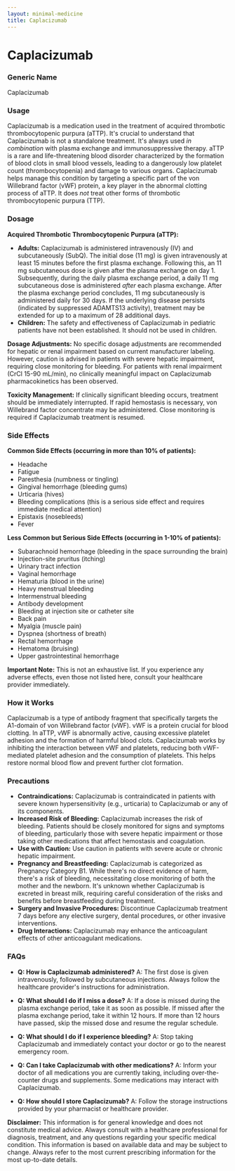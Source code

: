 ```yaml
---
layout: minimal-medicine
title: Caplacizumab
---
```


# Caplacizumab
### Generic Name
Caplacizumab

### Usage
Caplacizumab is a medication used in the treatment of acquired thrombotic thrombocytopenic purpura (aTTP).  It's crucial to understand that Caplacizumab is not a standalone treatment. It's always used *in combination* with plasma exchange and immunosuppressive therapy.  aTTP is a rare and life-threatening blood disorder characterized by the formation of blood clots in small blood vessels, leading to a dangerously low platelet count (thrombocytopenia) and damage to various organs. Caplacizumab helps manage this condition by targeting a specific part of the von Willebrand factor (vWF) protein, a key player in the abnormal clotting process of aTTP.  It does *not* treat other forms of thrombotic thrombocytopenic purpura (TTP).

### Dosage

**Acquired Thrombotic Thrombocytopenic Purpura (aTTP):**

* **Adults:** Caplacizumab is administered intravenously (IV) and subcutaneously (SubQ).  The initial dose (11 mg) is given intravenously at least 15 minutes before the first plasma exchange. Following this, an 11 mg subcutaneous dose is given after the plasma exchange on day 1.  Subsequently, during the daily plasma exchange period, a daily 11 mg subcutaneous dose is administered *after* each plasma exchange. After the plasma exchange period concludes,  11 mg subcutaneously is administered daily for 30 days.  If the underlying disease persists (indicated by suppressed ADAMTS13 activity), treatment may be extended for up to a maximum of 28 additional days.
* **Children:** The safety and effectiveness of Caplacizumab in pediatric patients have not been established.  It should not be used in children.

**Dosage Adjustments:**  No specific dosage adjustments are recommended for hepatic or renal impairment based on current manufacturer labeling. However, caution is advised in patients with severe hepatic impairment, requiring close monitoring for bleeding. For patients with renal impairment (CrCl 15-90 mL/min), no clinically meaningful impact on Caplacizumab pharmacokinetics has been observed.

**Toxicity Management:** If clinically significant bleeding occurs, treatment should be immediately interrupted.  If rapid hemostasis is necessary, von Willebrand factor concentrate may be administered. Close monitoring is required if Caplacizumab treatment is resumed.

### Side Effects

**Common Side Effects (occurring in more than 10% of patients):**

* Headache
* Fatigue
* Paresthesia (numbness or tingling)
* Gingival hemorrhage (bleeding gums)
* Urticaria (hives)
* Bleeding complications (this is a serious side effect and requires immediate medical attention)
* Epistaxis (nosebleeds)
* Fever

**Less Common but Serious Side Effects (occurring in 1-10% of patients):**

* Subarachnoid hemorrhage (bleeding in the space surrounding the brain)
* Injection-site pruritus (itching)
* Urinary tract infection
* Vaginal hemorrhage
* Hematuria (blood in the urine)
* Heavy menstrual bleeding
* Intermenstrual bleeding
* Antibody development
* Bleeding at injection site or catheter site
* Back pain
* Myalgia (muscle pain)
* Dyspnea (shortness of breath)
* Rectal hemorrhage
* Hematoma (bruising)
* Upper gastrointestinal hemorrhage


**Important Note:** This is not an exhaustive list. If you experience any adverse effects, even those not listed here, consult your healthcare provider immediately.

### How it Works

Caplacizumab is a type of antibody fragment that specifically targets the A1-domain of von Willebrand factor (vWF).  vWF is a protein crucial for blood clotting. In aTTP,  vWF is abnormally active, causing excessive platelet adhesion and the formation of harmful blood clots. Caplacizumab works by inhibiting the interaction between vWF and platelets, reducing both vWF-mediated platelet adhesion and the consumption of platelets.  This helps restore normal blood flow and prevent further clot formation.

### Precautions

* **Contraindications:** Caplacizumab is contraindicated in patients with severe known hypersensitivity (e.g., urticaria) to Caplacizumab or any of its components.
* **Increased Risk of Bleeding:**  Caplacizumab increases the risk of bleeding.  Patients should be closely monitored for signs and symptoms of bleeding, particularly those with severe hepatic impairment or those taking other medications that affect hemostasis and coagulation.
* **Use with Caution:**  Use caution in patients with severe acute or chronic hepatic impairment.
* **Pregnancy and Breastfeeding:** Caplacizumab is categorized as Pregnancy Category B1. While there's no direct evidence of harm, there's a risk of bleeding, necessitating close monitoring of both the mother and the newborn.  It's unknown whether Caplacizumab is excreted in breast milk, requiring careful consideration of the risks and benefits before breastfeeding during treatment.
* **Surgery and Invasive Procedures:**  Discontinue Caplacizumab treatment 7 days before any elective surgery, dental procedures, or other invasive interventions.
* **Drug Interactions:** Caplacizumab may enhance the anticoagulant effects of other anticoagulant medications.


### FAQs

* **Q: How is Caplacizumab administered?**  A: The first dose is given intravenously, followed by subcutaneous injections.  Always follow the healthcare provider's instructions for administration.

* **Q: What should I do if I miss a dose?** A: If a dose is missed during the plasma exchange period, take it as soon as possible. If missed after the plasma exchange period, take it within 12 hours.  If more than 12 hours have passed, skip the missed dose and resume the regular schedule.

* **Q: What should I do if I experience bleeding?** A: Stop taking Caplacizumab and immediately contact your doctor or go to the nearest emergency room.

* **Q: Can I take Caplacizumab with other medications?** A:  Inform your doctor of all medications you are currently taking, including over-the-counter drugs and supplements.  Some medications may interact with Caplacizumab.

* **Q: How should I store Caplacizumab?** A: Follow the storage instructions provided by your pharmacist or healthcare provider.


**Disclaimer:** This information is for general knowledge and does not constitute medical advice. Always consult with a healthcare professional for diagnosis, treatment, and any questions regarding your specific medical condition.  This information is based on available data and may be subject to change.  Always refer to the most current prescribing information for the most up-to-date details.
